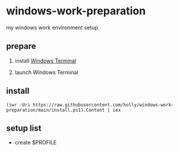 # windows-work-preparation

my windows work environment setup.

## prepare

1. install [Windows Terminal](https://www.microsoft.com/ja-jp/p/windows-terminal/9n0dx20hk701?rtc=1#activetab=pivot:overviewtab)

2. launch Windows Terminal

## install

```
(iwr -Uri https://raw.githubusercontent.com/holly/windows-work-preparation/main/install.ps1).Content | iex
```

## setup list

* create $PROFILE
